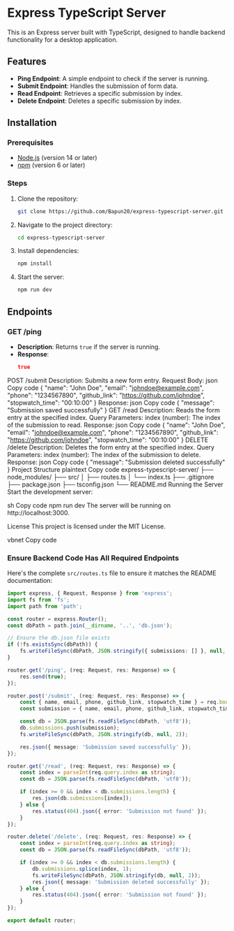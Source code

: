 # Express TypeScript Server

This is an Express server built with TypeScript, designed to handle backend functionality for a desktop application.

## Features

- **Ping Endpoint**: A simple endpoint to check if the server is running.
- **Submit Endpoint**: Handles the submission of form data.
- **Read Endpoint**: Retrieves a specific submission by index.
- **Delete Endpoint**: Deletes a specific submission by index.

## Installation

### Prerequisites

- [Node.js](https://nodejs.org/) (version 14 or later)
- [npm](https://www.npmjs.com/) (version 6 or later)

### Steps

1. Clone the repository:

    ```sh
    git clone https://github.com/Bapun20/express-typescript-server.git
    ```

2. Navigate to the project directory:

    ```sh
    cd express-typescript-server
    ```

3. Install dependencies:

    ```sh
    npm install
    ```

4. Start the server:

    ```sh
    npm run dev
    ```

## Endpoints

### GET /ping

- **Description**: Returns `true` if the server is running.
- **Response**:
  ```json
  true

POST /submit
Description: Submits a new form entry.
Request Body:
json
Copy code
{
  "name": "John Doe",
  "email": "johndoe@example.com",
  "phone": "1234567890",
  "github_link": "https://github.com/johndoe",
  "stopwatch_time": "00:10:00"
}
Response:
json
Copy code
{
  "message": "Submission saved successfully"
}
GET /read
Description: Reads the form entry at the specified index.
Query Parameters:
index (number): The index of the submission to read.
Response:
json
Copy code
{
  "name": "John Doe",
  "email": "johndoe@example.com",
  "phone": "1234567890",
  "github_link": "https://github.com/johndoe",
  "stopwatch_time": "00:10:00"
}
DELETE /delete
Description: Deletes the form entry at the specified index.
Query Parameters:
index (number): The index of the submission to delete.
Response:
json
Copy code
{
  "message": "Submission deleted successfully"
}
Project Structure
plaintext
Copy code
express-typescript-server/
├── node_modules/
├── src/
│   ├── routes.ts
│   └── index.ts
├── .gitignore
├── package.json
├── tsconfig.json
└── README.md
Running the Server
Start the development server:

sh
Copy code
npm run dev
The server will be running on http://localhost:3000.

License
This project is licensed under the MIT License.

vbnet
Copy code

### Ensure Backend Code Has All Required Endpoints

Here's the complete `src/routes.ts` file to ensure it matches the README documentation:

```typescript
import express, { Request, Response } from 'express';
import fs from 'fs';
import path from 'path';

const router = express.Router();
const dbPath = path.join(__dirname, '..', 'db.json');

// Ensure the db.json file exists
if (!fs.existsSync(dbPath)) {
    fs.writeFileSync(dbPath, JSON.stringify({ submissions: [] }, null, 2));
}

router.get('/ping', (req: Request, res: Response) => {
    res.send(true);
});

router.post('/submit', (req: Request, res: Response) => {
    const { name, email, phone, github_link, stopwatch_time } = req.body;
    const submission = { name, email, phone, github_link, stopwatch_time };

    const db = JSON.parse(fs.readFileSync(dbPath, 'utf8'));
    db.submissions.push(submission);
    fs.writeFileSync(dbPath, JSON.stringify(db, null, 2));

    res.json({ message: 'Submission saved successfully' });
});

router.get('/read', (req: Request, res: Response) => {
    const index = parseInt(req.query.index as string);
    const db = JSON.parse(fs.readFileSync(dbPath, 'utf8'));

    if (index >= 0 && index < db.submissions.length) {
        res.json(db.submissions[index]);
    } else {
        res.status(404).json({ error: 'Submission not found' });
    }
});

router.delete('/delete', (req: Request, res: Response) => {
    const index = parseInt(req.query.index as string);
    const db = JSON.parse(fs.readFileSync(dbPath, 'utf8'));

    if (index >= 0 && index < db.submissions.length) {
        db.submissions.splice(index, 1);
        fs.writeFileSync(dbPath, JSON.stringify(db, null, 2));
        res.json({ message: 'Submission deleted successfully' });
    } else {
        res.status(404).json({ error: 'Submission not found' });
    }
});

export default router;
